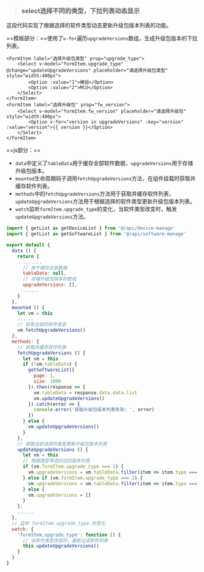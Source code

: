 > ### select选择不同的类型，下拉列表动态显示
>

这段代码实现了根据选择的软件类型动态更新升级包版本列表的功能。

==模板部分：==使用了`v-for`遍历`upgradeVersions`数组，生成升级包版本的下拉列表。

```vue
<FormItem label="选择升级包类型" prop="upgrade_type">
    <Select v-model="formItem.upgrade_type" @change="updateUpgradeVersions" placeholder="请选择升级包类型" style="width:400px">
        <Option :value="1">模组</Option>
        <Option :value="2">MCU</Option>
    </Select>
</FormItem>
<FormItem label="选择升级包" prop="fw_version">
    <Select v-model="formItem.fw_version" placeholder="请选择升级包" style="width:400px">
        <Option v-for="version in upgradeVersions" :key="version" :value="version">{{ version }}</Option>
    </Select>
</FormItem>
```

==js部分：==

- `data`中定义了`tableData`用于缓存全部软件数据，`upgradeVersions`用于存储升级包版本。
- `mounted`生命周期钩子调用`fetchUpgradeVersions`方法，在组件挂载时获取并缓存软件列表。
- `methods`中的`fetchUpgradeVersions`方法用于获取并缓存软件列表，`updateUpgradeVersions`方法用于根据选择的软件类型更新升级包版本列表。
- `watch`监听`formItem.upgrade_type`的变化，当软件类型改变时，触发`updateUpgradeVersions`方法。

```js
import { getList as getDeviceList } from '@/api/device-manage'
import { getList as getSoftwareList } from '@/api/software-manage'

export default {
  data () {
    return {
      .......
      // 用于缓存全部数据
      tableData: null,
      // 存储升级包版本的数组
      upgradeVersions: [],
      ......
    }
  },
  mounted () {
    let vm = this
    ......
    // 获取全部的软件信息
    vm.fetchUpgradeVersions()
  },
  methods: {
    // 获取并缓存软件列表
    fetchUpgradeVersions () {
      let vm = this
      if (!vm.tableData) {
        getSoftwareList({
          page: 1,
          size: 1000
        }).then(response => {
          vm.tableData = response.data.data.list
          vm.updateUpgradeVersions()
        }).catch(error => {
          console.error('获取升级包版本列表失败: ', error)
        })
      } else {
        vm.updateUpgradeVersions()
      }
    },
    // 根据当前选择的类型更新升级包版本列表
    updateUpgradeVersions () {
      let vm = this
      // 根据类型筛选对应的版本列表
      if (vm.formItem.upgrade_type === 1) {
        vm.upgradeVersions = vm.tableData.filter(item => item.type === 1).map(item => item.version)
      } else if (vm.formItem.upgrade_type === 2) {
        vm.upgradeVersions = vm.tableData.filter(item => item.type === 2).map(item => item.version)
      } else {
        vm.upgradeVersions = []
      }
    },
    ......
  },
  // 监听 formItem.upgrade_type 的变化
  watch: {
    'formItem.upgrade_type': function () {
      // 当软件类型改变时，重新过滤软件列表
      this.updateUpgradeVersions()
    }
  }
}
```


